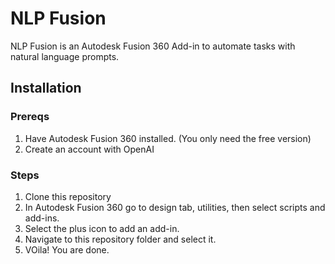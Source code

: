 # NLP Fusion
NLP Fusion is an Autodesk Fusion 360 Add-in to automate tasks with natural language prompts. 

## Installation
### Prereqs
1. Have Autodesk Fusion 360 installed. (You only need the free version)
2. Create an account with OpenAI 

### Steps
1. Clone this repository
2. In Autodesk Fusion 360 go to design tab, utilities, then select scripts and add-ins. 
3. Select the plus icon to add an add-in. 
4. Navigate to this repository folder and select it. 
5. VOila! You are done. 
